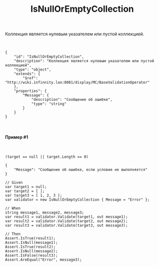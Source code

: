 ﻿---
layout: default
title: IsNullOrEmptyCollection
position: 2
categories: 
tags: 
---

Коллекция является нулевым указателем или пустой коллекцией.

 

```
{
	"id": "IsNullOrEmptyCollection",
	"description": "Коллекция является нулевым указателем или пустой коллекцией",
	"type": "object",
	"extends": {
		"$ref": "http://wiki.infinnity.lan:8081/display/MC/BaseValidationOperator"
	},
	"properties": {
		"Message": {
			"description": "Сообщение об ошибке",
			"type": "string"
		}
	}
}
```

   

#### Пример #1

 

```
(target == null || target.Length == 0) 
```

```
{
	"Message": "Сообщение об ошибке, если условие не выполняется"
}
```

```
// Given
var target1 = null;
var target2 = [ ];
var target3 = [ 1, 2, 3 ];
var validator = new IsNullOrEmptyCollection { Message = "Error" };
 
// When
string message1, message2, message3;
var result1 = validator.Validate(target1, out message1);
var result2 = validator.Validate(target2, out message2);
var result3 = validator.Validate(target3, out message3);
 
// Then
Assert.IsTrue(result1);
Assert.IsNull(message1);
Assert.IsTrue(result2);
Assert.IsNull(message2);
Assert.IsFalse(result3);
Assert.AreEqual("Error", message3);
```

   

 

